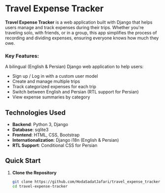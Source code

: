 # Travel Expense Tracker

**Travel Expense Tracker** is a web application built with Django that helps users manage and track expenses during their trips. Whether you're traveling solo, with friends, or in a group, this app simplifies the process of recording and dividing expenses, ensuring everyone knows how much they owe.

### Key Features:
A bilingual (English & Persian) Django web application to help users:
- Sign up / Log in with a custom user model
- Create and manage multiple trips
- Track categorized expenses for each trip
- Switch between English and Persian (RTL support for Persian)
- View expense summaries by category

## Technologies Used
- **Backend**: Python 3, Django
- **Database**: sqlite3
- **Frontend**: HTML, CSS, Bootstrap
- **Internationalization**: Django i18n (English & Persian)
- **RTL Support**: Conditional CSS for Persian

## Quick Start
1. **Clone the Repository**  
   ```bash
   git clone https://github.com/HodaSadatJafari/travel_expense_tracker.git
   cd travel-expense-tracker